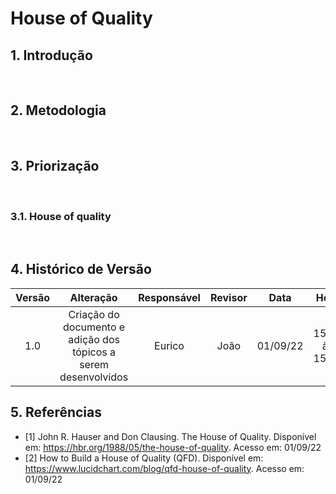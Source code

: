 # House of Quality

## 1. Introdução
&emsp;&emsp;


## 2. Metodologia
&emsp;&emsp;


## 3. Priorização
&emsp;&emsp;

### 3.1. House of quality
&emsp;&emsp;

## 4. Histórico de Versão
| Versão |       Alteração       | Responsável | Revisor |    Data    |      Hora      |
| :----: | :-------------------: | :---------: | :-----: | :--------: | :------------: |
|  1.0   | Criação do documento e adição dos tópicos a serem desenvolvidos |    Eurico    |      João  |  01/09/22  | 15:00 às 15:15  |


## 5. Referências
- [1] John R. Hauser and Don Clausing. The House of Quality. Disponível em: https://hbr.org/1988/05/the-house-of-quality. Acesso em: 01/09/22
- [2] How to Build a House of Quality (QFD). Disponível em: https://www.lucidchart.com/blog/qfd-house-of-quality. Acesso em: 01/09/22 
